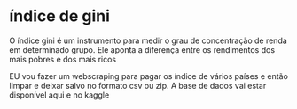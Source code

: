# índice de gini

O índice gini é um instrumento para medir o grau de concentração de renda em determinado grupo. Ele aponta a diferença entre os rendimentos dos mais pobres e dos mais ricos

EU vou fazer um webscraping para pagar os índice de vários países e então limpar e deixar salvo no formato csv ou zip.
A base de dados vai estar disponível aqui e no kaggle
